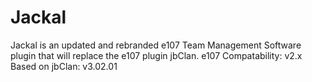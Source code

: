 Jackal
======

Jackal is an updated and rebranded e107 Team Management Software plugin that will replace the e107 plugin jbClan.  e107 Compatability: v2.x Based on jbClan: v3.02.01
